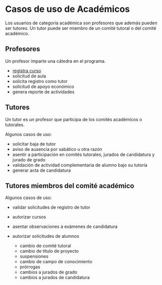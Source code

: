 # Casos de uso de Académicos

Los usuarios de categoría académica son profesores que además pueden
ser tutores. Un tutor puede ser miembro de un comité tutoral o del
comité académico.


## Profesores

Un profesor imparte una cátedra en el programa.

- [registra curso](registrar_curso.md)
- solicitud de aula
- solicita registro como tutor
- solicitud de apoyo económico
- genera reporte de actividades

## Tutores

Un tutor es un profesor que participa de los comités académicos o
tutorales.

Algunos casos de uso:

- solicitar baja de tutor
- aviso de ausencia por sabático u otra razón
- asentir a participación en comités tutorales, jurados de candidatura
  y jurado de grado
- validación de actividad complementaria de alumno bajo su tutoría
- generar acta de candidatura

## Tutores miembros del comité académico

Algunos casos de uso:

- validar solicitudes de registro de tutor
- autorizar cursos
- asentar observaciones a exámenes de candidatura

- autorizar solicitudes de alumnos
  - cambio de comité tutoral
  - cambio de título de proyecto
  - suspensiones
  - cambio de campo de conocimiento
  - prórrogas
  - cambios a jurados de grado
  - cambios a jurados de candidatura




